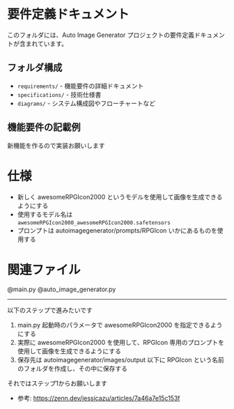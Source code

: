 # 要件定義ドキュメント

このフォルダには、Auto Image Generator プロジェクトの要件定義ドキュメントが含まれています。

## フォルダ構成
- `requirements/` - 機能要件の詳細ドキュメント
- `specifications/` - 技術仕様書
- `diagrams/` - システム構成図やフローチャートなど

## 機能要件の記載例

新機能を作るので実装お願いします

# 仕様
- 新しく awesomeRPGIcon2000 というモデルを使用して画像を生成できるようにする
- 使用するモデル名は `awesomeRPGIcon2000_awesomeRPGIcon2000.safetensors`
- プロンプトは autoimagegenerator/prompts/RPGIcon いかにあるものを使用する

# 関連ファイル
@main.py @auto_image_generator.py

---
以下のステップで進みたいです
1. main.py 起動時のパラメータで awesomeRPGIcon2000 を指定できるようにする
2. 実際に awesomeRPGIcon2000 を使用して、RPGIcon 専用のプロンプトを使用して画像を生成できるようにする
3. 保存先は autoimagegenerator/images/output 以下に RPGIcon という名前のフォルダを作成し、その中に保存する

それではステップ1からお願いします

- 参考: https://zenn.dev/jessicazu/articles/7a46a7e15c153f